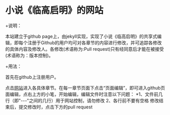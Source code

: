 小说《临高启明》的网站
======================

+说明：

本站建立于github page上，由jekyll实现，实现了小说《临高启明》的共享式编辑，即每个注册于Github的用户均可对各章节的内容进行修改，并可追踪各修改的具体内容及修改人。各修改(术语称为:Pull request)只有经同意后才能在被接受(术语称为：版本控制)。

+用法：

首先在github上注册用户。

点击[网站](http://lingaoqiming.github.io/)进入各具体章节。在每一章节页面下点击“页面编辑”，即可进入github页面编辑，点右上方的小笔，开始编辑，编辑文件时注意以下问题：
*1、文件前几行（即"---"之间的几行）用于网站控制，请勿修改
2、各行前不要有空格
修改结束后，提交修改时，点击下方的pull request
